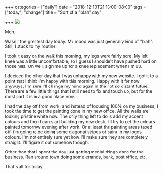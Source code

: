 +++
categories = ["daily"]
date = "2018-12-10T21:13:00-08:00"
tags = ["today", "change"]
title = "Sort of a \"blah\" day"

+++
![](/uploads/IMG_8540.JPG)

Meh.

Wasn't the greatest day today. My mood was just generally kind of "blah". Still, I stuck to my routine.

I took it easy on the walk this morning, my legs were fairly sore. My left knee was a little uncomfortable, so I guess I shouldn't have pushed hard on those hills. Oh well, sign me up for a knee replacement when I'm 60.

I decided the other day that I was unhappy with my new website. I got it to a point that I think I'm happy with this morning. Happy with it for now anyways, I'm sure I'll change my mind again in the not so distant future. There are a few little things that I still need to fix and touch up, but for the most part it is in a good place now.

I had the day off from work, and instead of focusing 100% on my business, I took the time to get the painting done in my new office. All the walls are looking pristine white now. The only thing left to do is add my accent colours and then I can start building my new desk. I'll try to get the colours painted tomorrow evening after work. Or at least the painting areas taped off.  I'm going to be doing some diagonal stripes of paint in my logos colours. I'm not entirely sure yet how I'll make sure they are completely straight. I'll figure it out somehow though.

Other than that I spent the day just getting menial things done for the business. Ran around town doing some errands, bank, post office, etc.

That's all for today.